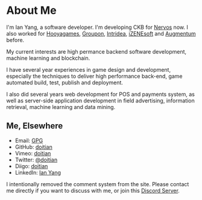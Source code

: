 # About Me

I'm Ian Yang, a software developer. I'm developing CKB for [Nervos] now. I also worked for [Hooyagames], [Groupon], [Intridea], [iZENEsoft] and [Augmentum] before.

[nervos]:		https://www.nervos.org
[hooyagames]:	https://www.taptap.com/developer/12487
[groupon]:		https://www.groupon.com/
[intridea]:		http://www.intridea.com
[izenesoft]:	https://www.linkedin.com/company/izenesoft-shanghai-co.-ltd/
[augmentum]:	https://www.augmentum.com

My current interests are high permance backend software development, machine learning and blockchain. 

I have several year experiences in game design and development, especially the techniques to deliver high performance back-end, game automated build, test, publish and deployment.

I also did several years web development for POS and payments system, as well as server-side application development in field advertising, information retrieval, machine learning and data mining.

<!--more-->

## Me, Elsewhere

- Email: [GPG](https://u.iany.me/gpg)
- GitHub: [doitian][github]
- Vimeo: [doitian][vimeo]
- Twitter: [@doitian][twitter]
- Diigo: [doitian][diigo]
- LinkedIn: [Ian Yang][linkedin]

I intentionally removed the comment system from the site. Please contact me directly if you want to discuss with me, or join this [Discord Server](https://discord.gg/zJsgYE4).

[diigo]: https://www.diigo.com/user/doitian
[twitter]:	https://twitter.com/doitian
[vimeo]:	https://vimeo.com/doitian
[github]:	https://github.com/doitian
[linkedin]:	https://www.linkedin.com/in/ianyang
